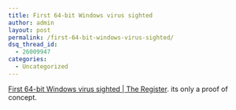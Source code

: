 ```yaml
---
title: First 64-bit Windows virus sighted
author: admin
layout: post
permalink: /first-64-bit-windows-virus-sighted/
dsq_thread_id:
  - 26009947
categories:
  - Uncategorized
---
```

[First 64-bit Windows virus sighted | The Register][1]. its only a proof of concept.

 [1]: http://www.theregister.co.uk/2004/05/28/itanic_virus/